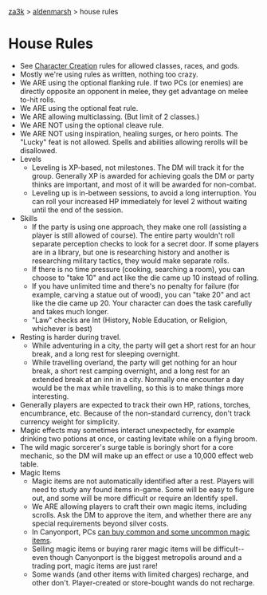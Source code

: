 [za3k](/) > [aldenmarsh](/aldenmarsh/) > house rules

# House Rules
- See [Character Creation](build) rules for allowed classes, races, and gods.
- Mostly we're using rules as written, nothing too crazy.
- We ARE using the optional flanking rule. If two PCs (or enemies) are directly opposite an opponent in melee, they get advantage on melee to-hit rolls.
- We ARE using the optional feat rule.
- We ARE allowing multiclassing. (But limit of 2 classes.)
- We ARE NOT using the optional cleave rule.
- We ARE NOT using inspiration, healing surges, or hero points. The "Lucky" feat is not allowed. Spells and abilities allowing rerolls will be disallowed.
- Levels
    - Leveling is XP-based, not milestones. The DM will track it for the group. Generally XP is awarded for achieving goals the DM or party thinks are important, and most of it will be awarded for non-combat.
    - Leveling up is in-between sessions, to avoid a long interruption. You can roll your increased HP immediately for level 2 without waiting until the end of the session.
- Skills
    - If the party is using one approach, they make one roll (assisting a player is still allowed of course). The entire party wouldn't roll separate perception checks to look for a secret door. If some players are in a library, but one is researching history and another is researching military tactics, they would make separate rolls.
    - If there is no time pressure (cooking, searching a room), you can choose to "take 10" and act like the die came up 10 instead of rolling.
    - If you have unlimited time and there's no penalty for failure (for example, carving a statue out of wood), you can "take 20" and act like the die came up 20. Your character can does the task carefully and takes much longer.
    - "Law" checks are Int (History, Noble Education, or Religion, whichever is best)
- Resting is harder during travel.
  - While adventuring in a city, the party will get a short rest for an hour break, and a long rest for sleeping overnight.
  - While travelling overland, the party will get nothing for an hour break, a short rest camping overnight, and a long rest for an extended break at an inn in a city. Normally one encounter a day would be the max while travelling, so this is to make things more interesting.
- Generally players are expected to track their own HP, rations, torches, encumbrance, etc. Because of the non-standard currency, don't track currency weight for simplicity.
- Magic effects may sometimes interact unexpectedly, for example drinking two potions at once, or casting levitate while on a flying broom.
- The wild magic sorcerer's surge table is boringly short for a core mechanic, so the DM will make up an effect or use a 10,000 effect web table.
- Magic Items
  - Magic items are not automatically identified after a rest. Players will need to study any found items in-game. Some will be easy to figure out, and some will be more difficult or require an Identify spell.
  - We ARE allowing players to craft their own magic items, including scrolls. Ask the DM to approve the item, and whether there are any special requirements beyond silver costs.
  - In Canyonport, PCs [can buy common and some uncommon magic items](magic_items).
  - Selling magic items or buying rarer magic items will be difficult--even though Canyonport is the biggest metropolis around and a trading port, magic items are just rare!
  - Some wands (and other items with limited charges) recharge, and other don't. Player-created or store-bought wands do not recharge.
